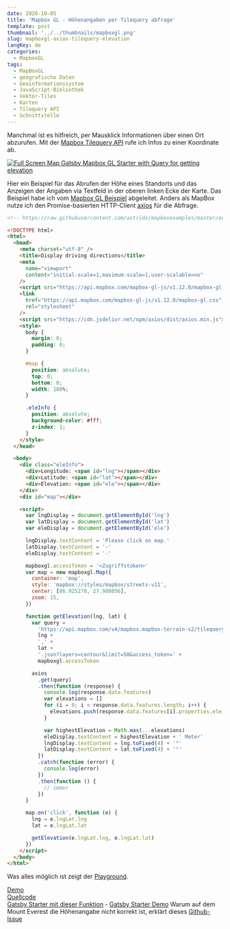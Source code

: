 ```yaml
---
date: 2020-10-05
title: 'Mapbox GL - Höhenangaben per Tilequery abfrage'
template: post
thumbnail: '../../thumbnails/mapboxgl.png'
slug: mapboxgl-axios-tilequery-elevation
langKey: de
categories:
  - MapboxGL
tags:
  - MapBoxGL
  - geografische Daten
  - Geoinformationssystem
  - JavaScript-Bibliothek
  - Vektor-Tiles
  - Karten
  - Tilequery API
  - Schnittstelle
---
```


Manchmal ist es hilfreich, per Mausklick Informationen über einen Ort abzurufen. Mit der [Mapbox Tilequery API](https://docs.mapbox.com/api/maps/#tilequery) rufe ich Infos zu einer Koordinate ab.

[![Full Screen Map Gatsby Mapbox GL Starter with Query for getting elevation](https://user-images.githubusercontent.com/9974686/97810145-14751900-1c72-11eb-8730-a898c8068eb4.png)](https://astridx.github.io/gatsbystarter/gatsby-starter-mapbox-examples/map-full-plus-find-elevation)

Hier ein Beispiel für das Abrufen der Höhe eines Standorts und das Anzeigen der Angaben via Textfeld in der oberen linken Ecke der Karte. Das Beispiel habe ich vom [Mapbox GL Beispiel](https://docs.mapbox.com/help/tutorials/find-elevations-with-tilequery-api/) abgeleitet. Anders als MapBox nutze ich den Promise-basierten HTTP-Client [axios](https://github.com/axios/axios) für die Abfrage.

```html {numberLines: -2}
<!-- https://raw.githubusercontent.com/astridx/mapboxexamples/master/examples/find-elevations-with-tilequery-api.html -->

<!DOCTYPE html>
<html>
  <head>
    <meta charset="utf-8" />
    <title>Display driving directions</title>
    <meta
      name="viewport"
      content="initial-scale=1,maximum-scale=1,user-scalable=no"
    />
    <script src="https://api.mapbox.com/mapbox-gl-js/v1.12.0/mapbox-gl.js"></script>
    <link
      href="https://api.mapbox.com/mapbox-gl-js/v1.12.0/mapbox-gl.css"
      rel="stylesheet"
    />
    <script src="https://cdn.jsdelivr.net/npm/axios/dist/axios.min.js"></script>
    <style>
      body {
        margin: 0;
        padding: 0;
      }

      #map {
        position: absolute;
        top: 0;
        bottom: 0;
        width: 100%;
      }

      .eleInfo {
        position: absolute;
        background-color: #fff;
        z-index: 1;
      }
    </style>
  </head>

  <body>
    <div class="eleInfo">
      <div>Longitude: <span id="lng"></span></div>
      <div>Latitude: <span id="lat"></span></div>
      <div>Elevation: <span id="ele"></span></div>
    </div>
    <div id="map"></div>

    <script>
      var lngDisplay = document.getElementById('lng')
      var latDisplay = document.getElementById('lat')
      var eleDisplay = document.getElementById('ele')

      lngDisplay.textContent = 'Please click on map.'
      latDisplay.textContent = '-'
      eleDisplay.textContent = '-'

      mapboxgl.accessToken = '<Zugriffstoken>'
      var map = new mapboxgl.Map({
        container: 'map',
        style: 'mapbox://styles/mapbox/streets-v11',
        center: [86.925278, 27.988056],
        zoom: 15,
      })

      function getElevation(lng, lat) {
        var query =
          'https://api.mapbox.com/v4/mapbox.mapbox-terrain-v2/tilequery/' +
          lng +
          ',' +
          lat +
          '.json?layers=contour&limit=50&access_token=' +
          mapboxgl.accessToken

        axios
          .get(query)
          .then(function (response) {
            console.log(response.data.features)
            var elevations = []
            for (i = 0; i < response.data.features.length; i++) {
              elevations.push(response.data.features[i].properties.ele)
            }

            var highestElevation = Math.max(...elevations)
            eleDisplay.textContent = highestElevation + ' Meter'
            lngDisplay.textContent = lng.toFixed(4) + '°'
            latDisplay.textContent = lat.toFixed(4) + '°'
          })
          .catch(function (error) {
            console.log(error)
          })
          .then(function () {
            // immer
          })
      }

      map.on('click', function (e) {
        lng = e.lngLat.lng
        lat = e.lngLat.lat

        getElevation(e.lngLat.lng, e.lngLat.lat)
      })
    </script>
  </body>
</html>
```

Was alles möglich ist zeigt der [Playground](https://docs.mapbox.com/playground/tilequery/).

[Demo](https://astridx.github.io/mapboxexamples/examples/find-elevations-with-tilequery-api.html)  
[Quellcode](https://github.com/astridx/mapboxexamples/blob/master/examples/find-elevations-with-tilequery-api.html)  
[Gatsby Starter mit dieser Funktion](https://github.com/astridx/gatsby-starter-mapbox-examples) - [Gatsby Starter Demo](https://astridx.github.io/gatsbystarter/gatsby-starter-mapbox-examples/)
Warum auf dem Mount Everest die Höhenangabe nicht korrekt ist, erklärt dieses [Github-Issue](https://github.com/mapbox/mapbox-gl-js/issues/10039)
<img src="https://vg07.met.vgwort.de/na/a4c3027082cb469e9344af9133af413b" width="1" height="1" alt="">
